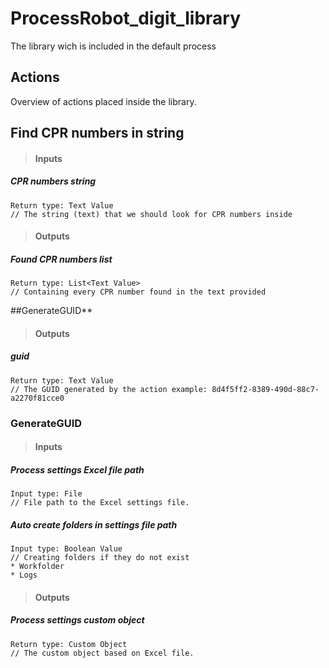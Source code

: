 # ProcessRobot_digit_library
The library wich is included in the default process

## Actions
Overview of actions placed inside the library.

## Find CPR numbers in string
> #### Inputs

##### CPR numbers string
```
Return type: Text Value
// The string (text) that we should look for CPR numbers inside
```

> #### Outputs

##### Found CPR numbers list
```
Return type: List<Text Value>
// Containing every CPR number found in the text provided
```

##GenerateGUID**
> #### Outputs

##### guid
```
Return type: Text Value
// The GUID generated by the action example: 8d4f5ff2-8389-490d-88c7-a2270f81cce0
```

### **GenerateGUID**
> #### Inputs

##### Process settings Excel file path
```
Input type: File
// File path to the Excel settings file.
```
##### Auto create folders in settings file path
```
Input type: Boolean Value
// Creating folders if they do not exist 
* Workfolder
* Logs
```
> #### Outputs

##### Process settings custom object
```
Return type: Custom Object
// The custom object based on Excel file.
```




